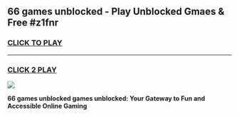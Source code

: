 
## 66 games unblocked - Play Unblocked Gmaes & Free #z1fnr
<h3>
<a href="https://premium.freeplayer.one?title=66_games_unblocked&ref=03M">CLICK TO PLAY</a></h3>
<hr>

<h3>
<a href="https://premium.freeplayer.one?title=66_games_unblocked&ref=03M">CLICK 2 PLAY</a>
  
</h3>

<a href="https://premium.freeplayer.one?title=66_games_unblocked&ref=03M"><img src="https://clearcache.store/games.png"></a>


**66 games unblocked games unblocked: Your Gateway to Fun and Accessible Online Gaming**

